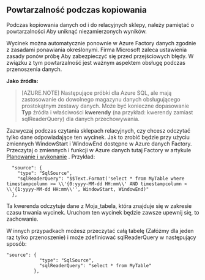 ## <a name="repeatability-during-copy"></a>Powtarzalność podczas kopiowania

Podczas kopiowania danych od i do relacyjnych sklepy, należy pamiętać o powtarzalności Aby uniknąć niezamierzonych wyników. 

Wycinek można automatycznie ponownie w Azure Factory danych zgodnie z zasadami ponawiania określonymi. Firma Microsoft zaleca ustawienia zasady ponów próbę Aby zabezpieczyć się przed przejściowych błędy. W związku z tym powtarzalność jest ważnym aspektem obsługę podczas przenoszenia danych. 

**Jako źródła:**

> [AZURE.NOTE] Następujące próbki dla Azure SQL, ale mają zastosowanie do dowolnego magazynu danych obsługującego prostokątnym zestawy danych. Może być konieczne dopasowanie **Typ** źródła i właściwości **kwerendy** (na przykład: kwerendy zamiast sqlReaderQuery) dla danych przechowywania.   

Zazwyczaj podczas czytania sklepach relacyjnych, czy chcesz odczytać tylko dane odpowiadające ten wycinek. Jak to zrobić będzie przy użyciu zmiennych WindowStart i WindowEnd dostępne w Azure danych Factory. Przeczytaj o zmiennych i funkcji w Azure danych tutaj Factory w artykule [Planowanie i wykonanie](../articles/data-factory/data-factory-scheduling-and-execution.md) . Przykład: 
    
      "source": {
        "type": "SqlSource",
        "sqlReaderQuery": "$$Text.Format('select * from MyTable where timestampcolumn >= \\'{0:yyyy-MM-dd HH:mm\\' AND timestampcolumn < \\'{1:yyyy-MM-dd HH:mm\\'', WindowStart, WindowEnd)"
      },

Ta kwerenda odczytuje dane z Moja_tabela, która znajduje się w zakresie czasu trwania wycinek. Uruchom ten wycinek będzie zawsze upewnij się, to zachowanie. 

W innych przypadkach możesz przeczytać całą tabelę (Załóżmy dla jeden raz tylko przenoszenie) i może zdefiniować sqlReaderQuery w następujący sposób:

    
    "source": {
                "type": "SqlSource",
                "sqlReaderQuery": "select * from MyTable"
              },
    
